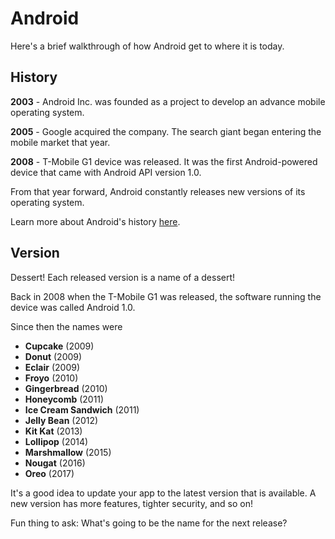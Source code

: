 # Android

Here's a brief walkthrough of how Android get to where it is today.

## History

**2003** - Android Inc. was founded as a project to develop an advance mobile operating system.

**2005** - Google acquired the company. The search giant began entering the mobile market that year.

**2008** - T-Mobile G1 device was released. It was the first Android-powered device that came with Android API version 1.0.

From that year forward, Android constantly releases new versions of its operating system.

Learn more about Android's history [here](https://en.wikipedia.org/wiki/Android_(operating_system)#History).

## Version

Dessert! Each released version is a name of a dessert!

Back in 2008 when the T-Mobile G1 was released, the software running the device was called Android 1.0.

Since then the names were

- **Cupcake** (2009)
- **Donut** (2009)
- **Eclair** (2009)
- **Froyo** (2010)
- **Gingerbread** (2010)
- **Honeycomb** (2011)
- **Ice Cream Sandwich** (2011)
- **Jelly Bean** (2012)
- **Kit Kat** (2013)
- **Lollipop** (2014)
- **Marshmallow** (2015)
- **Nougat** (2016)
- **Oreo** (2017)

It's a good idea to update your app to the latest version that is available. A new version has more features, tighter security, and so on!

Fun thing to ask: What's going to be the name for the next release?